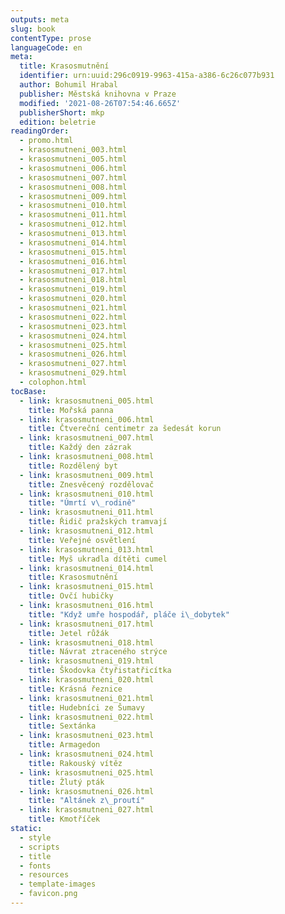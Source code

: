 ```yaml
---
outputs: meta
slug: book
contentType: prose
languageCode: en
meta:
  title: Krasosmutnění
  identifier: urn:uuid:296c0919-9963-415a-a386-6c26c077b931
  author: Bohumil Hrabal
  publisher: Městská knihovna v Praze
  modified: '2021-08-26T07:54:46.665Z'
  publisherShort: mkp
  edition: beletrie
readingOrder:
  - promo.html
  - krasosmutneni_003.html
  - krasosmutneni_005.html
  - krasosmutneni_006.html
  - krasosmutneni_007.html
  - krasosmutneni_008.html
  - krasosmutneni_009.html
  - krasosmutneni_010.html
  - krasosmutneni_011.html
  - krasosmutneni_012.html
  - krasosmutneni_013.html
  - krasosmutneni_014.html
  - krasosmutneni_015.html
  - krasosmutneni_016.html
  - krasosmutneni_017.html
  - krasosmutneni_018.html
  - krasosmutneni_019.html
  - krasosmutneni_020.html
  - krasosmutneni_021.html
  - krasosmutneni_022.html
  - krasosmutneni_023.html
  - krasosmutneni_024.html
  - krasosmutneni_025.html
  - krasosmutneni_026.html
  - krasosmutneni_027.html
  - krasosmutneni_029.html
  - colophon.html
tocBase:
  - link: krasosmutneni_005.html
    title: Mořská panna
  - link: krasosmutneni_006.html
    title: Čtvereční centimetr za šedesát korun
  - link: krasosmutneni_007.html
    title: Každý den zázrak
  - link: krasosmutneni_008.html
    title: Rozdělený byt
  - link: krasosmutneni_009.html
    title: Znesvěcený rozdělovač
  - link: krasosmutneni_010.html
    title: "Úmrtí v\_rodině"
  - link: krasosmutneni_011.html
    title: Řidič pražských tramvají
  - link: krasosmutneni_012.html
    title: Veřejné osvětlení
  - link: krasosmutneni_013.html
    title: Myš ukradla dítěti cumel
  - link: krasosmutneni_014.html
    title: Krasosmutnění
  - link: krasosmutneni_015.html
    title: Ovčí hubičky
  - link: krasosmutneni_016.html
    title: "Když umře hospodář, pláče i\_dobytek"
  - link: krasosmutneni_017.html
    title: Jetel růžák
  - link: krasosmutneni_018.html
    title: Návrat ztraceného strýce
  - link: krasosmutneni_019.html
    title: Škodovka čtyřistatřicítka
  - link: krasosmutneni_020.html
    title: Krásná řeznice
  - link: krasosmutneni_021.html
    title: Hudebníci ze Šumavy
  - link: krasosmutneni_022.html
    title: Sextánka
  - link: krasosmutneni_023.html
    title: Armagedon
  - link: krasosmutneni_024.html
    title: Rakouský vítěz
  - link: krasosmutneni_025.html
    title: Žlutý pták
  - link: krasosmutneni_026.html
    title: "Altánek z\_proutí"
  - link: krasosmutneni_027.html
    title: Kmotříček
static:
  - style
  - scripts
  - title
  - fonts
  - resources
  - template-images
  - favicon.png
---
```

